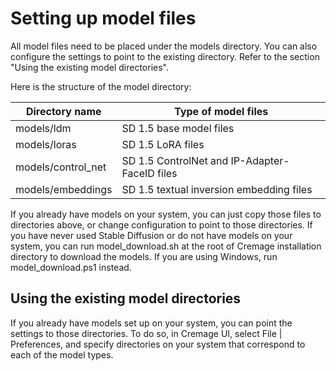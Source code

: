 # Setting up model files
All model files need to be placed under the models directory.
You can also configure the settings to point to the existing directory. Refer to the section "Using the existing model directories".

Here is the structure of the model directory:

| Directory name | Type of model files |
|---|---|
| models/ldm | SD 1.5 base model files |
| models/loras | SD 1.5 LoRA files |
| models/control_net | SD 1.5 ControlNet and IP-Adapter-FaceID files |
| models/embeddings | SD 1.5 textual inversion embedding files |

If you already have models on your system, you can just copy those files to directories above, or change configuration to point to those directories.
If you have never used Stable Diffusion or do not have models on your system,
you can run model_download.sh at the root of Cremage installation directory to download the models.  If you are using Windows, run model_download.ps1 instead.

## Using the existing model directories
If you already have models set up on your system, you can point the settings to those directories. To do so, in Cremage UI, select File | Preferences, and specify directories on your system that correspond to each of the model types.

